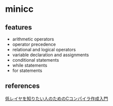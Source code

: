 # minicc

## features

- arithmetic operators
- operator precedence
- relational and logical operators
- variable declaration and assignments
- conditional statements
- while statements
- for statements

## references

[低レイヤを知りたい人のためのCコンパイラ作成入門](https://www.sigbus.info/compilerbook)
